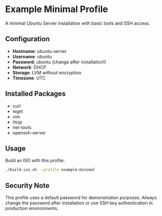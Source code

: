 # Example Minimal Profile

A minimal Ubuntu Server installation with basic tools and SSH access.

## Configuration

- **Hostname**: ubuntu-server
- **Username**: ubuntu
- **Password**: ubuntu (change after installation!)
- **Network**: DHCP
- **Storage**: LVM without encryption
- **Timezone**: UTC

## Installed Packages

- curl
- wget
- vim
- htop
- net-tools
- openssh-server

## Usage

Build an ISO with this profile:

```bash
./build-iso.sh --profile example-minimal
```

## Security Note

This profile uses a default password for demonstration purposes. Always change the password after installation or use SSH key authentication in production environments.